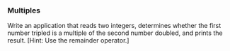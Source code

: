 ### Multiples

Write an application that reads two integers, determines whether the first
number tripled is a multiple of the second number doubled, and prints the result. [Hint: Use the
remainder operator.]